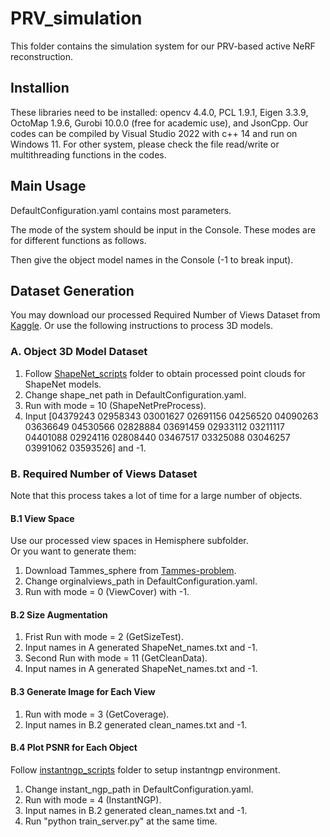 # PRV_simulation

This folder contains the simulation system for our PRV-based active NeRF reconstruction.

## Installion

These libraries need to be installed: opencv 4.4.0, PCL 1.9.1, Eigen 3.3.9, OctoMap 1.9.6, Gurobi 10.0.0 (free for academic use), and JsonCpp.
Our codes can be compiled by Visual Studio 2022 with c++ 14 and run on Windows 11.
For other system, please check the file read/write or multithreading functions in the codes.

## Main Usage

DefaultConfiguration.yaml contains most parameters.

The mode of the system should be input in the Console. These modes are for different functions as follows.

Then give the object model names in the Console (-1 to break input).

## Dataset Generation

You may download our processed Required Number of Views Dataset from [Kaggle](). Or use the following instructions to process 3D models.

### A. Object 3D Model Dataset

1. Follow [ShapeNet_scripts](https://github.com/psc0628/NeRF-PRV/tree/main/ShapeNet_scripts) folder to obtain processed point clouds for ShapeNet models.
2. Change shape_net path in DefaultConfiguration.yaml.
3. Run with mode = 10 (ShapeNetPreProcess).
4. Input [04379243 02958343 03001627 02691156 04256520 04090263 03636649 04530566 02828884 03691459 02933112 03211117 04401088 02924116 02808440 03467517 03325088 03046257 03991062 03593526] and -1.

### B. Required Number of Views Dataset

Note that this process takes a lot of time for a large number of objects.

#### B.1 View Space

Use our processed view spaces in Hemisphere subfolder.  
Or you want to generate them:

1. Download Tammes_sphere from [Tammes-problem](https://github.com/XiangjingLai/Tammes-problem).
2. Change orginalviews_path in DefaultConfiguration.yaml.
3. Run with mode = 0 (ViewCover) with -1.

#### B.2 Size Augmentation

1. Frist Run with mode = 2 (GetSizeTest).
2. Input names in A generated ShapeNet_names.txt and -1.
3. Second Run with mode = 11 (GetCleanData).
4. Input names in A generated ShapeNet_names.txt and -1.

#### B.3 Generate Image for Each View

1. Run with mode = 3 (GetCoverage).
2. Input names in B.2 generated clean_names.txt and -1.

#### B.4 Plot PSNR for Each Object

Follow [instantngp_scripts](https://github.com/psc0628/NeRF-PRV/tree/main/instantngp_scripts) folder to setup instantngp environment.

1. Change instant_ngp_path in DefaultConfiguration.yaml.
2. Run with mode = 4 (InstantNGP).
3. Input names in B.2 generated clean_names.txt and -1.
4. Run "python train_server.py" at the same time.
